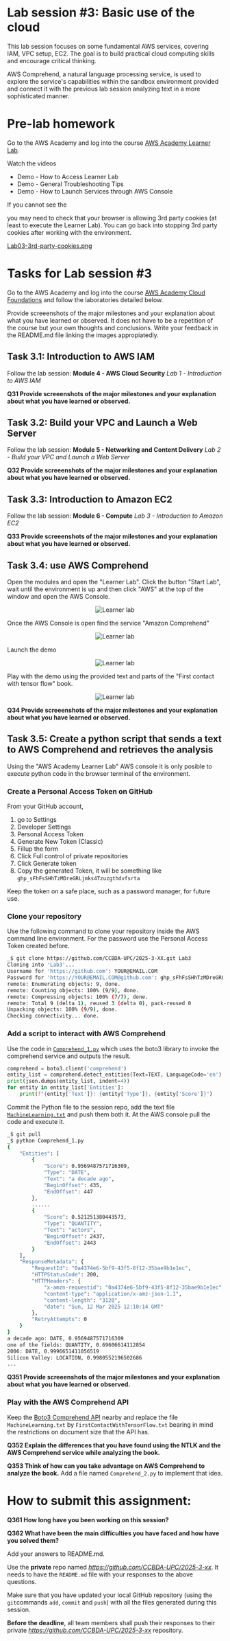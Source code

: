 # Lab session #3: Basic use of the cloud

This lab session focuses on some fundamental AWS services, covering IAM, VPC setup, EC2. The goal is to build practical cloud computing skills and encourage critical thinking.

AWS Comprehend, a natural language processing service, is used to  explore the service's capabilities within the sandbox environment provided and connect it with the previous lab session analyzing text in a more sophisticated manner.

<a name="Prelab"/>

#  Pre-lab homework

<a name="aws"/>

Go to the AWS Academy and log into the course [AWS Academy Learner Lab](https://awsacademy.instructure.com/courses/109367). 

Watch the videos
- Demo - How to Access Learner Lab
- Demo - General Troubleshooting Tips
- Demo - How to Launch Services through AWS Console

If you cannot see the 

you may need to check that your browser is allowing 3rd party cookies (at least to execute the Learner Lab). You can go back into stopping 3rd party cookies after working with the environment.

[Lab03-3rd-party-cookies.png](images/Lab03-3rd-party-cookies.png)

#  Tasks for Lab session #3

Go to the AWS Academy and log into the course [AWS Academy Cloud Foundations](https://awsacademy.instructure.com/courses/109366) and follow the laboratories detailed below.

Provide screeenshots of the major milestones and your explanation about what you have learned or observed. It does not have to be a repetition of the course but your own thoughts and conclusions. Write your feedback in the README.md file linking the images appropiatedly.

## Task 3.1: Introduction to AWS IAM

Follow the lab session: **Module 4 - AWS Cloud Security** *Lab 1 - Introduction to AWS IAM*

**Q31 Provide screeenshots of the major milestones and your explanation about what you have learned or observed.** 

## Task 3.2: Build your VPC and Launch a Web Server

Follow the lab session: **Module 5 - Networking and Content Delivery** *Lab 2 - Build your VPC and Launch a Web Server*

**Q32 Provide screeenshots of the major milestones and your explanation about what you have learned or observed.** 

## Task 3.3: Introduction to Amazon EC2

Follow the lab session: **Module 6 - Compute** *Lab 3 - Introduction to Amazon EC2*

**Q33 Provide screeenshots of the major milestones and your explanation about what you have learned or observed.** 

## Task 3.4: use AWS Comprehend 

Open the modules and open the "Learner Lab". Click the button "Start Lab", wait until the environment is up and then click "AWS" at the top of the window and open the AWS Console.

<p align="center"><img src="./images/Lab03-LearnerLab.jpeg" alt="Learner lab" title="Learner lab"/></p>

Once the AWS Console is open find the service "Amazon Comprehend"

<p align="center"><img src="./images/Lab03-AWSConsole.jpeg" alt="Learner lab" title="Learner lab"/></p>

Launch the demo
<p align="center"><img src="./images/Lab03-AWSComprehend.jpeg" alt="Learner lab" title="Learner lab"/></p>

Play with the demo using the provided text and parts of the "First contact with tensor flow" book.

<p align="center"><img src="./images/Lab03-AWSComprehendPlay.jpeg" alt="Learner lab" title="Learner lab"/></p>

**Q34 Provide screeenshots of the major milestones and your explanation about what you have learned or observed.** 

## Task 3.5: Create a python script that sends a text to AWS Comprehend and retrieves the analysis

Using the "AWS Academy Learner Lab" AWS console it is only posible to execute python code in the browser terminal of the environment.

### Create a Personal Access Token on GitHub

From your GitHub account, 

1. go to Settings 
2. Developer Settings 
3. Personal Access Token 
4. Generate New Token (Classic)
5. Fillup the form 
6. Click Full control of private repositories
7. Click Generate token
8. Copy the generated Token, it will be something like ``ghp_sFhFsSHhTzMDreGRLjmks4Tzuzgthdvfsrta``

Keep the token on a safe place, such as a password manager, for future use.


### Clone your repository

Use the following command to clone your repository inside the AWS command line environment. For the password use the Personal Access Token created before.

```bash
_$ git clone https://github.com/CCBDA-UPC/2025-3-XX.git Lab3
Cloning into 'Lab3'...
Username for 'https://github.com': YOUR@EMAIL.COM
Password for 'https://YOUR@EMAIL.COM@github.com': ghp_sFhFsSHhTzMDreGRLjmks4Tzuzgthdvfsrta
remote: Enumerating objects: 9, done.
remote: Counting objects: 100% (9/9), done.
remote: Compressing objects: 100% (7/7), done.
remote: Total 9 (delta 1), reused 3 (delta 0), pack-reused 0
Unpacking objects: 100% (9/9), done.
Checking connectivity... done.
```

### Add a script to interact with AWS Comprehend

Use the code in [`Comprehend_1.py`](Comprehend_1.py) which uses the boto3 library to invoke the comprehend service and outputs the result.

```python
comprehend = boto3.client('comprehend')
entity_list = comprehend.detect_entities(Text=TEXT, LanguageCode='en')
print(json.dumps(entity_list, indent=4))
for entity in entity_list['Entities']:
    print(f"{entity['Text']}: {entity['Type']}, {entity['Score']}")
```

Commit the Python file to the session repo, add the text file [`MachineLearning.txt`](MachineLearning.txt) and push them both it. At the AWS console pull the code and execute it.

```bash
_$ git pull
_$ python Comprehend_1.py
{
    "Entities": [
        {
            "Score": 0.9569487571716309,
            "Type": "DATE",
            "Text": "a decade ago",
            "BeginOffset": 435,
            "EndOffset": 447
        },
        ......
        {
            "Score": 0.521251380443573,
            "Type": "QUANTITY",
            "Text": "actors",
            "BeginOffset": 2437,
            "EndOffset": 2443
        }
    ],
    "ResponseMetadata": {
        "RequestId": "0a4374e6-5bf9-43f5-8f12-35bae9b1e1ec",
        "HTTPStatusCode": 200,
        "HTTPHeaders": {
            "x-amzn-requestid": "0a4374e6-5bf9-43f5-8f12-35bae9b1e1ec",
            "content-type": "application/x-amz-json-1.1",
            "content-length": "3120",
            "date": "Sun, 12 Mar 2025 12:10:14 GMT"
        },
        "RetryAttempts": 0
    }
}
a decade ago: DATE, 0.9569487571716309
one of the fields: QUANTITY, 0.69606614112854
2006: DATE, 0.9996651411056519
Silicon Valley: LOCATION, 0.9980552196502686
...
```
**Q351 Provide screeenshots of the major milestones and your explanation about what you have learned or observed.**

### Play with the AWS Comprehend API

Keep the [Boto3 Comprehend API](https://boto3.amazonaws.com/v1/documentation/api/latest/reference/services/comprehend.html#client) nearby and replace the file `MachineLearning.txt` by `FirstContactWithTensorFlow.txt` bearing in mind the restrictions on document size that the API has.

**Q352 Explain the differences that you have found using the NTLK and the AWS Comprehend service while analyzing the book.**

**Q353 Think of how can you take advantage on AWS Comprehend to analyze the book.** Add a file named ``Comprehend_2.py`` to implement that idea.


# How to submit this assignment:

**Q361 How long have you been working on this session?**

**Q362 What have been the main difficulties you have faced and how have you solved them?** 

Add your answers to README.md.

Use the **private** repo named *https://github.com/CCBDA-UPC/2025-3-xx*. It needs to have the `README.md` file with your responses to the above questions.

Make sure that you have updated your local GitHub repository (using the `git`commands `add`, `commit` and `push`) with all the files generated during this session. 

**Before the deadline**, all team members shall push their responses to their private *https://github.com/CCBDA-UPC/2025-3-xx* repository.
